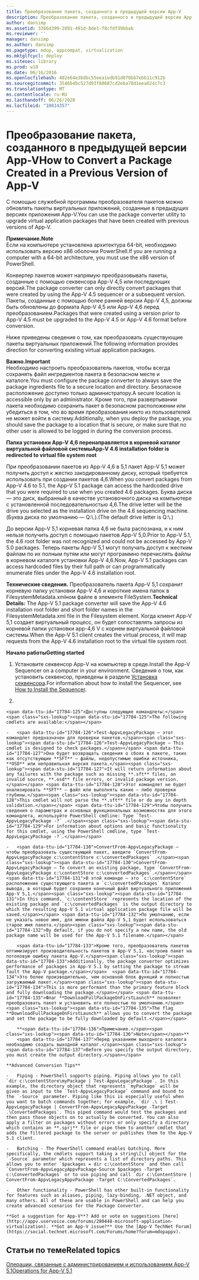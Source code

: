 ```yaml
---
title: Преобразование пакета, созданного в предыдущей версии App-V
description: Преобразование пакета, созданного в предыдущей версии App-V
author: dansimp
ms.assetid: 3366d399-2891-491d-8de1-f8cfdf39bbab
ms.reviewer: ''
manager: dansimp
ms.author: dansimp
ms.pagetype: mdop, appcompat, virtualization
ms.mktglfcycl: deploy
ms.sitesec: library
ms.prod: w10
ms.date: 06/16/2016
ms.openlocfilehash: 402e64e3bdbc55eea1edb91d070bb7ebb11c912b
ms.sourcegitcommit: 354664bc527d93f80687cd2eba70d1eea024c7c3
ms.translationtype: MT
ms.contentlocale: ru-RU
ms.lasthandoff: 06/26/2020
ms.locfileid: "10814357"
---
```

# <span data-ttu-id="17784-103">Преобразование пакета, созданного в предыдущей версии App-V</span><span class="sxs-lookup"><span data-stu-id="17784-103">How to Convert a Package Created in a Previous Version of App-V</span></span>


<span data-ttu-id="17784-104">С помощью служебной программы преобразователя пакетов можно обновлять пакеты виртуальных приложений, созданные в предыдущих версиях приложения App-V.</span><span class="sxs-lookup"><span data-stu-id="17784-104">You can use the package converter utility to upgrade virtual application packages that have been created with previous versions of App-V.</span></span>

**<span data-ttu-id="17784-105">Примечание.</span><span class="sxs-lookup"><span data-stu-id="17784-105">Note</span></span>**  
<span data-ttu-id="17784-106">Если на компьютере установлена архитектура 64-bit, необходимо использовать версию x86 оболочки PowerShell.</span><span class="sxs-lookup"><span data-stu-id="17784-106">If you are running a computer with a 64-bit architecture, you must use the x86 version of PowerShell.</span></span>



<span data-ttu-id="17784-107">Конвертер пакетов может напрямую преобразовывать пакеты, созданные с помощью секвенсора App-V 4,5 или последующих версий.</span><span class="sxs-lookup"><span data-stu-id="17784-107">The package converter can only directly convert packages that were created by using the App-V 4.5 sequencer or a subsequent version.</span></span> <span data-ttu-id="17784-108">Пакеты, созданные с помощью более ранней версии App-V 4,5, должны быть обновлены до формата App-V 4,5 или App-V 4,6 перед преобразованием.</span><span class="sxs-lookup"><span data-stu-id="17784-108">Packages that were created using a version prior to App-V 4.5 must be upgraded to the App-V 4.5 or App-V 4.6 format before conversion.</span></span>

<span data-ttu-id="17784-109">Ниже приведены сведения о том, как преобразовать существующие пакеты виртуальных приложений.</span><span class="sxs-lookup"><span data-stu-id="17784-109">The following information provides direction for converting existing virtual application packages.</span></span>

**<span data-ttu-id="17784-110">Важно.</span><span class="sxs-lookup"><span data-stu-id="17784-110">Important</span></span>**  
<span data-ttu-id="17784-111">Необходимо настроить преобразователь пакетов, чтобы всегда сохранять файл ингредиентов пакета в безопасном месте и каталоге.</span><span class="sxs-lookup"><span data-stu-id="17784-111">You must configure the package converter to always save the package ingredients file to a secure location and directory.</span></span> <span data-ttu-id="17784-112">Безопасное расположение доступно только администратору.</span><span class="sxs-lookup"><span data-stu-id="17784-112">A secure location is accessible only by an administrator.</span></span> <span data-ttu-id="17784-113">Кроме того, при развертывании пакета необходимо сохранить пакет в безопасном расположении или убедиться в том, что во время преобразования никто из пользователей не может войти в систему.</span><span class="sxs-lookup"><span data-stu-id="17784-113">Additionally, when you deploy the package, you should save the package to a location that is secure, or make sure that no other user is allowed to be logged in during the conversion process.</span></span>



**<span data-ttu-id="17784-114">Папка установки App-V 4,6 перенаправляется в корневой каталог виртуальной файловой системы</span><span class="sxs-lookup"><span data-stu-id="17784-114">App-V 4.6 installation folder is redirected to virtual file system root</span></span>**

<span data-ttu-id="17784-115">При преобразовании пакетов из App-V 4,6 в 5,1 пакет App-V 5,1 может получить доступ к жестко закодированному диску, который требуется использовать при создании пакетов 4,6.</span><span class="sxs-lookup"><span data-stu-id="17784-115">When you convert packages from App-V 4.6 to 5.1, the App-V 5.1 package can access the hardcoded drive that you were required to use when you created 4.6 packages.</span></span> <span data-ttu-id="17784-116">Буква диска — это диск, выбранный в качестве установочного диска на компьютере с установленной последовательностью 4,6.</span><span class="sxs-lookup"><span data-stu-id="17784-116">The drive letter will be the drive you selected as the installation drive on the 4.6 sequencing machine.</span></span> <span data-ttu-id="17784-117">(Буква диска по умолчанию — Q:\\.).</span><span class="sxs-lookup"><span data-stu-id="17784-117">(The default drive letter is Q:\\.)</span></span>

<span data-ttu-id="17784-118">До версии App-V 5,1 корневая папка 4,6 не была распознана, и к ним нельзя получить доступ с помощью пакетов App-V 5,0.</span><span class="sxs-lookup"><span data-stu-id="17784-118">Prior to App-V 5.1, the 4.6 root folder was not recognized and could not be accessed by App-V 5.0 packages.</span></span> <span data-ttu-id="17784-119">Теперь пакеты App-V 5,1 могут получать доступ к жестким файлам по их полным путям или могут программно перечислять файлы в корневом каталоге установки App-V 4,6.</span><span class="sxs-lookup"><span data-stu-id="17784-119">Now, App-V 5.1 packages can access hardcoded files by their full path or can programmatically enumerate files under the App-V 4.6 installation root.</span></span>

<span data-ttu-id="17784-120">**Технические сведения.** Преобразователь пакета App-V 5,1 сохранит корневую папку установки App-V 4,6 и короткие имена папок в FilesystemMetadata.xmlном файле в элементе FileSystem.</span><span class="sxs-lookup"><span data-stu-id="17784-120">**Technical Details:** The App-V 5.1 package converter will save the App-V 4.6 installation root folder and short folder names in the FilesystemMetadata.xml file in the Filesystem element.</span></span> <span data-ttu-id="17784-121">Когда клиент App-V 5,1 создает виртуальный процесс, он будет сопоставлять запросы из корневой папки установки app-4,6 V с корнем виртуальной файловой системы.</span><span class="sxs-lookup"><span data-stu-id="17784-121">When the App-V 5.1 client creates the virtual process, it will map requests from the App-V 4.6 installation root to the virtual file system root.</span></span>

**<span data-ttu-id="17784-122">Начало работы</span><span class="sxs-lookup"><span data-stu-id="17784-122">Getting started</span></span>**

1.  <span data-ttu-id="17784-123">Установите секвенсор App-V на компьютер в среде.</span><span class="sxs-lookup"><span data-stu-id="17784-123">Install the App-V Sequencer on a computer in your environment.</span></span> <span data-ttu-id="17784-124">Сведения о том, как установить секвенсор, приведены в разделе [Установка секвенсора](how-to-install-the-sequencer-51beta-gb18030.md).</span><span class="sxs-lookup"><span data-stu-id="17784-124">For information about how to install the Sequencer, see [How to Install the Sequencer](how-to-install-the-sequencer-51beta-gb18030.md).</span></span>

2.  

    <span data-ttu-id="17784-125">Доступны следующие командлеты:</span><span class="sxs-lookup"><span data-stu-id="17784-125">The following cmdlets are available:</span></span>

    -   <span data-ttu-id="17784-126">Test-AppvLegacyPackage — этот командлет предназначен для проверки пакетов.</span><span class="sxs-lookup"><span data-stu-id="17784-126">Test-AppvLegacyPackage – This cmdlet is designed to check packages.</span></span> <span data-ttu-id="17784-127">Она будет возвращать сведения о сбоях в пакете, таких как отсутствующие **SFT** — файлы, недопустимые ошибки источника, **OSD** или неправильная версия пакета.</span><span class="sxs-lookup"><span data-stu-id="17784-127">It will return information about any failures with the package such as missing **.sft** files, an invalid source, **.osd** file errors, or invalid package version.</span></span> <span data-ttu-id="17784-128">Этот командлет не будет анализировать **SFT** – файл или выполнять какие – либо проверки глубины.</span><span class="sxs-lookup"><span data-stu-id="17784-128">This cmdlet will not parse the **.sft** file or do any in depth validation.</span></span> <span data-ttu-id="17784-129">Чтобы получить сведения о параметрах и основных функциональных возможностях для этого командлета, используйте PowerShell cmdline: Type `Test-AppvLegacyPackage -?` .</span><span class="sxs-lookup"><span data-stu-id="17784-129">For information about options and basic functionality for this cmdlet, using the PowerShell cmdline, type `Test-AppvLegacyPackage -?`.</span></span>

    -   <span data-ttu-id="17784-130">ConvertFrom-AppvLegacyPackage – чтобы преобразовать существующий пакет, введите `ConvertFrom-AppvLegacyPackage c:\contentStore c:\convertedPackages` .</span><span class="sxs-lookup"><span data-stu-id="17784-130">ConvertFrom-AppvLegacyPackage – To convert an existing package, type `ConvertFrom-AppvLegacyPackage c:\contentStore c:\convertedPackages`.</span></span> <span data-ttu-id="17784-131">В этой команде — это `c:\contentStore` расположение существующего пакета и `c:\convertedPackages` Каталог вывода, в который будет сохранен конечный файл виртуального приложения App-V 5,1.</span><span class="sxs-lookup"><span data-stu-id="17784-131">In this command, `c:\contentStore` represents the location of the existing package and `c:\convertedPackages` is the output directory to which the resulting App-V 5.1 virtual application package file will be saved.</span></span> <span data-ttu-id="17784-132">По умолчанию, если не указать новое имя, для имени файла App-V 5,1 будет использоваться старое имя пакета.</span><span class="sxs-lookup"><span data-stu-id="17784-132">By default, if you do not specify a new name, the old package name will be used for the App-V 5.1 filename.</span></span>

        <span data-ttu-id="17784-133">Кроме того, преобразователь пакетов оптимизирует производительность пакетов в App-V 5,1, настроив пакет на потоковую ошибку пакета App-V.</span><span class="sxs-lookup"><span data-stu-id="17784-133">Additionally, the package converter optimizes performance of packages in App-V 5.1 by setting the package to stream fault the App-V package.</span></span>  <span data-ttu-id="17784-134">Это более производительно, чем основной блок функций и полностью загружаемый пакет.</span><span class="sxs-lookup"><span data-stu-id="17784-134">This is more performant than the primary feature block and fully downloading the package.</span></span> <span data-ttu-id="17784-135">Флаг **DownloadFullPackageOnFirstLaunch** позволяет преобразовать пакет и установить его полностью по умолчанию.</span><span class="sxs-lookup"><span data-stu-id="17784-135">The flag **DownloadFullPackageOnFirstLaunch** allows you to convert the package and set the package to be fully downloaded by default.</span></span>

        **<span data-ttu-id="17784-136">Примечание.</span><span class="sxs-lookup"><span data-stu-id="17784-136">Note</span></span>**  
        <span data-ttu-id="17784-137">Перед указанием выходного каталога необходимо создать выходной каталог.</span><span class="sxs-lookup"><span data-stu-id="17784-137">Before you specify the output directory, you must create the output directory.</span></span>



~~~
**Advanced Conversion Tips**

-   Piping - PowerShell supports piping. Piping allows you to call `dir c:\contentStore\myPackage | Test-AppvLegacyPackage`. In this example, the directory object that represents `myPackage` will be given as input to the `Test-AppvLegacyPackage` command and bound to the `-Source` parameter. Piping like this is especially useful when you want to batch commands together; for example, `dir .\ | Test-AppvLegacyPackage | ConvertFrom-AppvLegacyAppvPackage -Target .\ConvertedPackages`. This piped command would test the packages and then pass those objects on to actually be converted. You can also apply a filter on packages without errors or only specify a directory which contains an **.sprj** file or pipe them to another cmdlet that adds the filtered package to the server or publishes them to the App-V 5.1 client.

-   Batching - The PowerShell command enables batching. More specifically, the cmdlets support taking a string\[\] object for the `-Source` parameter which represents a list of directory paths. This allows you to enter `$packages = dir c:\contentStore` and then call `ConvertFrom-AppvLegacyAppvPackage-Source $packages -Target c:\ConvertedPackages` or to use piping and call `dir c:\ContentStore | ConvertFrom-AppvLegacyAppvPackage -Target C:\ConvertedPackages`.

-   Other functionality - PowerShell has other built-in functionality for features such as aliases, piping, lazy-binding, .NET object, and many others. All of these are usable in PowerShell and can help you create advanced scenarios for the Package Converter.

**Got a suggestion for App-V**? Add or vote on suggestions [here](http://appv.uservoice.com/forums/280448-microsoft-application-virtualization). **Got an App-V issue?** Use the [App-V TechNet Forum](https://social.technet.microsoft.com/Forums/home?forum=mdopappv).
~~~

## <span data-ttu-id="17784-138">Статьи по теме</span><span class="sxs-lookup"><span data-stu-id="17784-138">Related topics</span></span>


[<span data-ttu-id="17784-139">Операции, связанные с администрированием и использованием App-V 5.1</span><span class="sxs-lookup"><span data-stu-id="17784-139">Operations for App-V 5.1</span></span>](operations-for-app-v-51.md)









